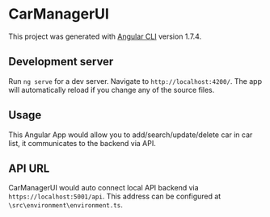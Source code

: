 # CarManagerUI

This project was generated with [Angular CLI](https://github.com/angular/angular-cli) version 1.7.4.

## Development server

Run `ng serve` for a dev server. Navigate to `http://localhost:4200/`. The app will automatically reload if you change any of the source files.

## Usage

This Angular App would allow you to add/search/update/delete car in car list, it communicates to the backend via API.

## API URL

CarManagerUI would auto connect local API backend via `https://localhost:5001/api`. This address can be configured at `\src\environment\environment.ts`.
